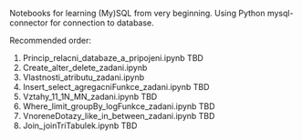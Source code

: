 Notebooks for learning (My)SQL from very beginning.
Using Python mysql-connector for connection to database.

Recommended order:
  1. Princip_relacni_databaze_a_pripojeni.ipynb TBD
  2. Create_alter_delete_zadani.ipynb
  3. Vlastnosti_atributu_zadani.ipynb
  4. Insert_select_agregacniFunkce_zadani.ipynb TBD
  5. Vztahy_11_1N_MN_zadani.ipynb TBD
  6. Where_limit_groupBy_logFunkce_zadani.ipynb TBD
  7. VnoreneDotazy_like_in_between_zadani.ipynb TBD
  8. Join_joinTriTabulek.ipynb TBD 
